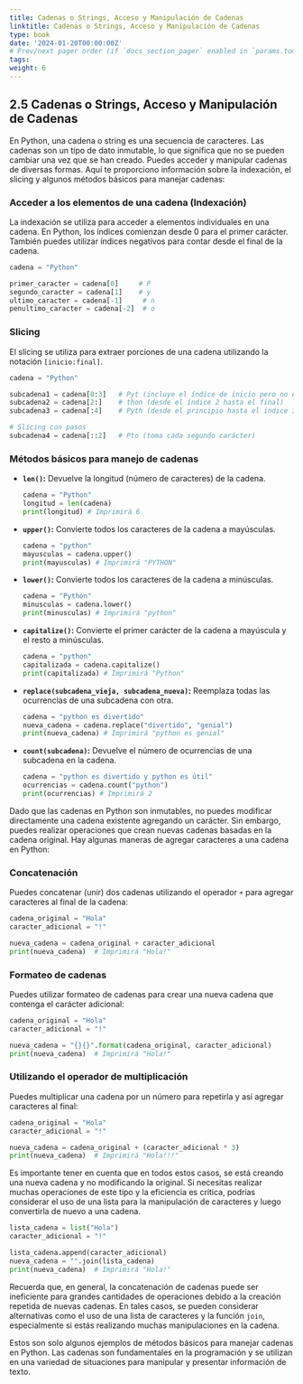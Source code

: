```yaml
---
title: Cadenas o Strings, Acceso y Manipulación de Cadenas
linktitle: Cadenas o Strings, Acceso y Manipulación de Cadenas
type: book
date: '2024-01-20T00:00:00Z'
# Prev/next pager order (if `docs_section_pager` enabled in `params.toml`)
tags: 
weight: 6
---
```


## 2.5 Cadenas o Strings, Acceso y Manipulación de Cadenas

En Python, una cadena o string es una secuencia de caracteres. Las cadenas son un tipo de dato inmutable, lo que significa que no se pueden cambiar una vez que se han creado. Puedes acceder y manipular cadenas de diversas formas. Aquí te proporciono información sobre la indexación, el slicing y algunos métodos básicos para manejar cadenas:

### Acceder a los elementos de una cadena (Indexación)

La indexación se utiliza para acceder a elementos individuales en una cadena. En Python, los índices comienzan desde 0 para el primer carácter. También puedes utilizar índices negativos para contar desde el final de la cadena.

```python
cadena = "Python"

primer_caracter = cadena[0]     # P
segundo_caracter = cadena[1]    # y
ultimo_caracter = cadena[-1]     # n
penultimo_caracter = cadena[-2]  # o
```

### Slicing

El slicing se utiliza para extraer porciones de una cadena utilizando la notación `[inicio:final]`.

```python
cadena = "Python"

subcadena1 = cadena[0:3]   # Pyt (incluye el índice de inicio pero no el de final)
subcadena2 = cadena[2:]    # thon (desde el índice 2 hasta el final)
subcadena3 = cadena[:4]    # Pyth (desde el principio hasta el índice 3)

# Slicing con pasos
subcadena4 = cadena[::2]   # Pto (toma cada segundo carácter)
```

### Métodos básicos para manejo de cadenas

- **`len()`:** Devuelve la longitud (número de caracteres) de la cadena.

    ```python
    cadena = "Python"
    longitud = len(cadena)
    print(longitud) # Imprimirá 6
    ```

- **`upper()`:** Convierte todos los caracteres de la cadena a mayúsculas.

    ```python
    cadena = "python"
    mayusculas = cadena.upper()
    print(mayusculas) # Imprimirá "PYTHON"
    ```

- **`lower()`:** Convierte todos los caracteres de la cadena a minúsculas.

    ```python
    cadena = "Python"
    minusculas = cadena.lower()
    print(minusculas) # Imprimirá "python"
    ```

- **`capitalize()`:** Convierte el primer carácter de la cadena a mayúscula y el resto a minúsculas.

    ```python
    cadena = "python"
    capitalizada = cadena.capitalize()
    print(capitalizada) # Imprimirá "Python"
    ```

- **`replace(subcadena_vieja, subcadena_nueva)`:** Reemplaza todas las ocurrencias de una subcadena con otra.

    ```python
    cadena = "python es divertido"
    nueva_cadena = cadena.replace("divertido", "genial")
    print(nueva_cadena) # Imprimirá "python es genial"
    ```

- **`count(subcadena)`:** Devuelve el número de ocurrencias de una subcadena en la cadena.

    ```python
    cadena = "python es divertido y python es útil"
    ocurrencias = cadena.count("python")
    print(ocurrencias) # Imprimirá 2
    ```

Dado que las cadenas en Python son inmutables, no puedes modificar directamente una cadena existente agregando un carácter. Sin embargo, puedes realizar operaciones que crean nuevas cadenas basadas en la cadena original. Hay algunas maneras de agregar caracteres a una cadena en Python:

### Concatenación

Puedes concatenar (unir) dos cadenas utilizando el operador `+` para agregar caracteres al final de la cadena:

```python
cadena_original = "Hola"
caracter_adicional = "!"

nueva_cadena = cadena_original + caracter_adicional
print(nueva_cadena)  # Imprimirá "Hola!"
```

### Formateo de cadenas

Puedes utilizar formateo de cadenas para crear una nueva cadena que contenga el carácter adicional:

```python
cadena_original = "Hola"
caracter_adicional = "!"

nueva_cadena = "{}{}".format(cadena_original, caracter_adicional)
print(nueva_cadena)  # Imprimirá "Hola!"
```

### Utilizando el operador de multiplicación

Puedes multiplicar una cadena por un número para repetirla y así agregar caracteres al final:

```python
cadena_original = "Hola"
caracter_adicional = "!"

nueva_cadena = cadena_original + (caracter_adicional * 3)
print(nueva_cadena)  # Imprimirá "Hola!!!"
```

Es importante tener en cuenta que en todos estos casos, se está creando una nueva cadena y no modificando la original. Si necesitas realizar muchas operaciones de este tipo y la eficiencia es crítica, podrías considerar el uso de una lista para la manipulación de caracteres y luego convertirla de nuevo a una cadena.

```python
lista_cadena = list("Hola")
caracter_adicional = "!"

lista_cadena.append(caracter_adicional)
nueva_cadena = "".join(lista_cadena)
print(nueva_cadena)  # Imprimirá "Hola!"
```

Recuerda que, en general, la concatenación de cadenas puede ser ineficiente para grandes cantidades de operaciones debido a la creación repetida de nuevas cadenas. En tales casos, se pueden considerar alternativas como el uso de una lista de caracteres y la función `join`, especialmente si estás realizando muchas manipulaciones en la cadena.

Estos son solo algunos ejemplos de métodos básicos para manejar cadenas en Python. Las cadenas son fundamentales en la programación y se utilizan en una variedad de situaciones para manipular y presentar información de texto.
